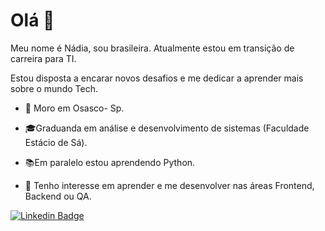 
# Olá 👋
Meu nome é Nádia, sou brasileira. 
Atualmente estou em transição de carreira para TI.

Estou disposta a encarar novos desafios e me dedicar a aprender mais sobre o mundo Tech.

- 📍 Moro em Osasco- Sp.

- 🎓Graduanda em análise e desenvolvimento de sistemas (Faculdade Estácio de Sá).

- 📚Em paralelo estou aprendendo Python.

- 🎯 Tenho interesse em aprender e me desenvolver nas áreas Frontend, Backend ou QA.




[![Linkedin Badge](https://img.shields.io/badge/-LinkedIn-blue?style=flat-square&logo=Linkedin&logoColor=white&link=https://www.linkedin.com/in/n%C3%A1diaamorim/)](https://www.linkedin.com/in/n%C3%A1diaamorim/) 
